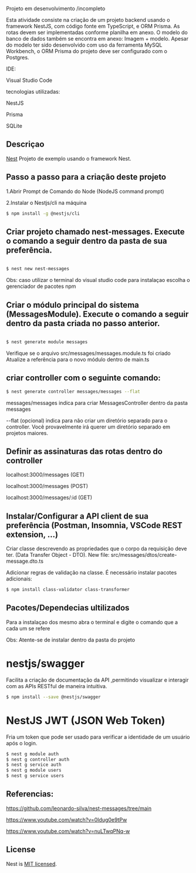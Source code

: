 Projeto em desenvolvimento /incompleto



Esta atividade consiste na criação de um projeto backend usando o framework NestJS, com código fonte em TypeScript, e ORM Prisma. As rotas devem ser implementadas conforme planilha em anexo. O modelo do banco de dados também se encontra em anexo: Imagem + modelo. Apesar do modelo ter sido desenvolvido com uso da ferramenta  MySQL Workbench, o ORM Prisma do projeto deve ser configurado com o Postgres. 

IDE:

Visual Studio Code


tecnologias utilizadas: 


NestJS


Prisma


SQLite

## Descriçao

[Nest](https://github.com/nestjs/nest) Projeto de exemplo usando o framework Nest.

## Passo a passo para a criação deste projeto

1.Abrir Prompt de Comando do Node (NodeJS command prompt)

2.Instalar o Nestjs/cli na máquina
```bash
$ npm install -g @nestjs/cli
```


## Criar projeto chamado nest-messages. Execute o comando a seguir dentro da pasta de sua preferência.

```bash

$ nest new nest-messages

```
Obs: caso utilizar o terminal do visual studio code para instalaçao escolha o gerenciador de pacotes npm


## Criar o módulo principal do sistema (MessagesModule). Execute o comando a seguir dentro da pasta criada no passo anterior.

```bash

$ nest generate module messages

```
 Verifique se o arquivo src/messages/messages.module.ts foi criado
 Atualize a referência para o novo módulo dentro de main.ts

## criar controller com o seguinte comando:
```bash
$ nest generate controller messages/messages --flat

```
messages/messages indica para criar MessagesController dentro da pasta messages

--flat (opcional) indica para não criar um diretório separado para o controller. Você provavelmente irá querer um diretório separado em projetos maiores.


## Definir as assinaturas das rotas dentro do controller

localhost:3000/messages (GET)


localhost:3000/messages (POST)


localhost:3000/messages/:id (GET)

## Instalar/Configurar a API client de sua preferência (Postman, Insomnia, VSCode REST extension, ...)

Criar classe descrevendo as propriedades que o corpo da requisição deve ter. (Data Transfer Object - DTO). New file: src/messages/dtos/create-message.dto.ts


Adicionar regras de validação na classe. É necessário instalar pacotes adicionais:

```bash
$ npm install class-validator class-transformer
```


## Pacotes/Dependecias ultilizados 
Para a instalaçao dos mesmo abra o terminal e digite o comando que a cada um se refere 


Obs: Atente-se de instalar dentro da pasta do projeto

# nestjs/swagger
Facilita a criação de documentação da API ,permitindo visualizar e interagir com as APIs RESTful de maneira intuitiva.
```bash
$ npm install --save @nestjs/swagger
```

# NestJS JWT (JSON Web Token)
Fria um token que pode ser usado para verificar a identidade de um usuário após o login.

```bash
$ nest g module auth
$ nest g controller auth
$ nest g service auth
$ nest g module users
$ nest g service users
```


## Referencias:
https://github.com/leonardo-silva/nest-messages/tree/main


https://www.youtube.com/watch?v=0Idug0e9tPw


https://www.youtube.com/watch?v=nuLTwqPNq-w

## License

Nest is [MIT licensed](https://github.com/nestjs/nest/blob/master/LICENSE).



